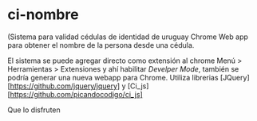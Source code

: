 # ci-nombre
(Sistema para validad cédulas de identidad de uruguay 
Chrome Web app para obtener el nombre de la persona desde una cédula.

El sistema se puede agregar directo como extensión al chrome  Menú > Herramientas > Extensiones y ahí habilitar *Develper Mode*, también se podría generar una nueva webapp para Chrome.
Utiliza librerias [JQuery][https://github.com/jquery/jquery] y [Ci_js][https://github.com/picandocodigo/ci_js] 


Que lo disfruten
